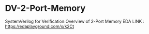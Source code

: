 # DV-2-Port-Memory
SystemVerilog for Verification Overview of 2-Port Memory
EDA LINK :  https://edaplayground.com/x/k2Ct
